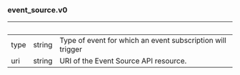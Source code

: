 
### event_source.v0

| &nbsp; | &nbsp; | &nbsp; |
|---|---|---|
| type | string | Type of event for which an event subscription will trigger |
| uri | string | URI of the Event Source API resource. |